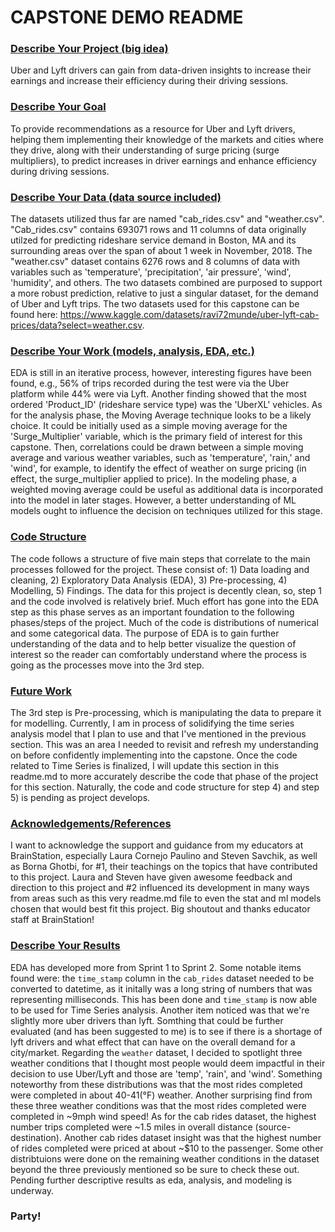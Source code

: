 # CAPSTONE DEMO README

### <ins>Describe Your Project (big idea)</ins>
Uber and Lyft drivers can gain from data-driven insights to increase their earnings and increase their efficiency during their driving sessions.

### <ins>Describe Your Goal</ins>
To provide recommendations as a resource for Uber and Lyft drivers, helping them implementing their knowledge of the markets and cities where they drive, along with their understanding of surge pricing (surge multipliers), to predict increases in driver earnings and enhance efficiency during driving sessions.

### <ins>Describe Your Data (data source included)</ins>
The datasets utilized thus far are named "cab_rides.csv" and "weather.csv". "Cab_rides.csv" contains 693071 rows and 11 columns of data originally utilzed for predicting rideshare service demand in Boston, MA and its surrounding areas over the span of about 1 week in November, 2018. The "weather.csv" dataset contains 6276 rows and 8 columns of data with variables such as 'temperature', 'precipitation', 'air pressure', 'wind', 'humidity', and others. The two datasets combined are purposed to support a more robust prediction, relative to just a singular dataset, for the demand of Uber and Lyft trips. The two datasets used for this capstone can be found here: https://www.kaggle.com/datasets/ravi72munde/uber-lyft-cab-prices/data?select=weather.csv.      

### <ins>Describe Your Work (models, analysis, EDA, etc.)</ins>
EDA is still in an iterative process, however, interesting figures have been found, e.g., 56% of trips recorded during the test were via the Uber platform while 44% were via Lyft. Another finding showed that the most ordered 'Product_ID' (rideshare service type) was the 'UberXL' vehicles. As for the analysis phase, the Moving Average technique looks to be a likely choice. It could be initially used as a simple moving average for the 'Surge_Multiplier' variable, which is the primary field of interest for this capstone. Then, correlations could be drawn between a simple moving average and various weather variables, such as 'temperature', 'rain,' and 'wind', for example, to identify the effect of weather on surge pricing (in effect, the surge_multiplier applied to price). In the modeling phase, a weighted moving average could be useful as additional data is incorporated into the model in later stages. However, a better understanding of ML models ought to influence the decision on techniques utilized for this stage.

### <ins>Code Structure</ins>
The code follows a structure of five main steps that correlate to the main processes followed for the project. These consist of: 1) Data loading and cleaning, 2) Exploratory Data Analysis (EDA), 3) Pre-processing, 4) Modelling, 5) Findings. The data for this project is decently clean, so, step 1 and the code involved is relatively brief. Much effort has gone into the EDA step as this phase serves as an important foundation to the following phases/steps of the project. Much of the code is distributions of numerical and some categorical data. The purpose of EDA is to gain further understanding of the data and to help better visualize the question of interest so the reader can comfortably understand where the process is going as the processes move into the 3rd step. 

### <ins>Future Work</ins> 
The 3rd step is Pre-processing, which is manipulating the data to prepare it for modelling. Currently, I am in process of solidifying the time series analysis model that I plan to use and that I've mentioned in the previous section. This was an area I needed to revisit and refresh my understanding on before confidently implementing into the capstone. Once the code related to Time Series is finalized, I will update this section in this readme.md to more accurately describe the code that phase of the project for this section. Naturally, the code and code structure for step 4) and step 5) is pending as project develops. 

### <ins>Acknowledgements/References</ins>
I want to acknowledge the support and guidance from my educators at BrainStation, especially Laura Cornejo Paulino and Steven Savchik, as well as Borna Ghotbi, for #1, their teachings on the topics that have contributed to this project. Laura and Steven have given awesome feedback and direction to this project and #2 influenced its development in many ways from areas such as this very readme.md file to even the stat and ml models chosen that would best fit this project. Big shoutout and thanks educator staff at BrainStation! 

### <ins>Describe Your Results</ins>
EDA has developed more from Sprint 1 to Sprint 2. Some notable items found were: the `time_stamp` column in the `cab_rides` dataset needed to be converted to datetime, as it initally was a long string of numbers that was representing milliseconds. This has been done and `time_stamp` is now able to be used for Time Series analysis. Another item noticed was that we're slightly more uber drivers than lyft. Somthing that could be further evaluated (and has been suggested to me) is to see if there is a shortage of lyft drivers and what effect that can have on the overall demand for a city/market. Regarding the `weather` dataset, I decided to spotlight three weather conditions that I thought most people would deem impactful in their decision to use Uber/Lyft and those are 'temp', 'rain', and 'wind'. Something noteworthy from these distributions was that the most rides completed were completed in about 40-41(°F) weather. Another surprising find from these three weather conditions was that the most rides completed were completed in ~9mph wind speed! As for the cab rides dataset, the highest number trips completed were ~1.5 miles in overall distance (source-destination). Another cab rides dataset insight was that the highest number of rides completed were priced at about ~$10 to the passenger. Some other distribtuions were done on the remaining weather conditions in the dataset beyond the three previously mentioned so be sure to check these out. Pending further descriptive results as eda, analysis, and modeling is underway.

### Party!
